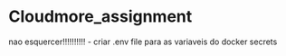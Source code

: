 # Cloudmore_assignment

nao esquercer!!!!!!!!!!
    - criar .env file para as variaveis do docker secrets